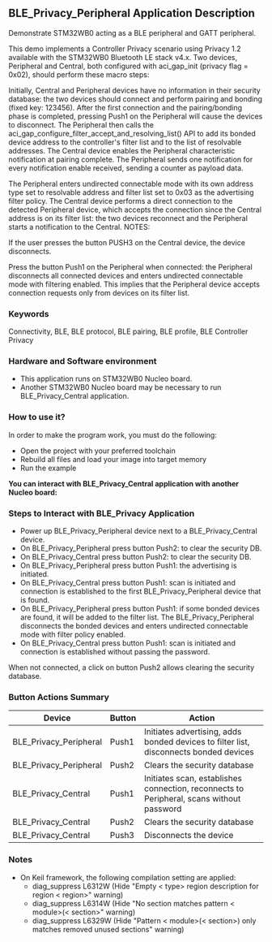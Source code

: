 ## __BLE_Privacy_Peripheral Application Description__

Demonstrate STM32WB0 acting as a BLE peripheral and GATT peripheral.

This demo implements a Controller Privacy scenario using Privacy 1.2 available with the STM32WB0 Bluetooth LE stack v4.x.
Two devices, Peripheral and Central, both configured with aci_gap_init (privacy flag = 0x02), should perform these macro steps:

Initially, Central and Peripheral devices have no information in their security database: the two devices should connect and perform pairing and bonding (fixed key: 123456).
After the first connection and the pairing/bonding phase is completed, pressing Push1 on the Peripheral will cause the devices to disconnect. The Peripheral then calls the aci_gap_configure_filter_accept_and_resolving_list() API to add its bonded device address to the controller's filter list and to the list of resolvable addresses.
The Central device enables the Peripheral characteristic notification at pairing complete. The Peripheral sends one notification for every notification enable received, sending a counter as payload data.

The Peripheral enters undirected connectable mode with its own address type set to resolvable address and filter list set to 0x03 as the advertising filter policy.
The Central device performs a direct connection to the detected Peripheral device, which accepts the connection since the Central address is on its filter list: the two devices reconnect and the Peripheral starts a notification to the Central.
NOTES:

If the user presses the button PUSH3 on the Central device, the device disconnects.

Press the button Push1 on the Peripheral when connected: the Peripheral disconnects all connected devices and enters undirected connectable mode with filtering enabled. This implies that the Peripheral device accepts connection requests only from devices on its filter list.

### __Keywords__

Connectivity, BLE, BLE protocol, BLE pairing, BLE profile, BLE Controller Privacy

### __Hardware and Software environment__

  - This application runs on STM32WB0 Nucleo board.
  - Another STM32WB0 Nucleo board may be necessary to run BLE_Privacy_Central application.
    
### __How to use it?__

In order to make the program work, you must do the following:

 - Open the project with your preferred toolchain
 - Rebuild all files and load your image into target memory
 - Run the example
 
 __You can interact with BLE_Privacy_Central application with another Nucleo board:__

### __Steps to Interact with BLE_Privacy Application__

 - Power up BLE_Privacy_Peripheral device next to a BLE_Privacy_Central device.
 - On BLE_Privacy_Peripheral press button Push2: to clear the security DB.
 - On BLE_Privacy_Central    press button Push2: to clear the security DB.
 - On BLE_Privacy_Peripheral press button Push1: the advertising is initiated.
 - On BLE_Privacy_Central press button Push1: scan is initiated and connection is established to the first BLE_Privacy_Peripheral device that is found.
 - On BLE_Privacy_Peripheral press button Push1: if some bonded devices are found, it will be added to the filter list. The BLE_Privacy_Peripheral disconnects the bonded devices and enters undirected connectable mode with filter policy enabled.
 - On BLE_Privacy_Central press button Push1: scan is initiated and connection is established without passing the password.

When not connected, a click on button Push2 allows clearing the security database.

### __Button Actions Summary__

| Device                 | Button | Action                                                                                    |
|------------------------|--------|-------------------------------------------------------------------------------------------|
| BLE_Privacy_Peripheral | Push1  | Initiates advertising, adds bonded devices to filter list, disconnects bonded devices     |
| BLE_Privacy_Peripheral | Push2  | Clears the security database                                                              |
| BLE_Privacy_Central    | Push1  | Initiates scan, establishes connection, reconnects to Peripheral, scans without password  |
| BLE_Privacy_Central    | Push2  | Clears the security database                                                              |
| BLE_Privacy_Central    | Push3  | Disconnects the device                                                                    |


### __Notes__
                                            
 - On Keil framework, the following compilation setting are applied:
   - diag_suppress L6312W          (Hide "Empty < type> region description for region < region>" warning)
   - diag_suppress L6314W          (Hide "No section matches pattern < module>(< section>" warning)
   - diag_suppress L6329W          (Hide "Pattern < module>(< section>) only matches removed unused sections" warning)
